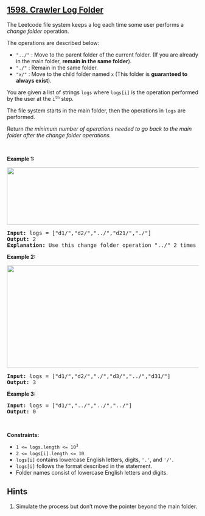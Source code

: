## [1598. Crawler Log Folder](https://leetcode.com/problems/crawler-log-folder/)
<p>The Leetcode file system keeps a log each time some user performs a <em>change folder</em> operation.</p>

<p>The operations are described below:</p>

<ul>
	<li><code>&quot;../&quot;</code> : Move to the parent folder of the current folder. (If you are already in the main folder, <strong>remain in the same folder</strong>).</li>
	<li><code>&quot;./&quot;</code> : Remain in the same folder.</li>
	<li><code>&quot;x/&quot;</code> : Move to the child folder named <code>x</code> (This folder is <strong>guaranteed to always exist</strong>).</li>
</ul>

<p>You are given a list of strings <code>logs</code> where <code>logs[i]</code> is the operation performed by the user at the <code>i<sup>th</sup></code> step.</p>

<p>The file system starts in the main folder, then the operations in <code>logs</code> are performed.</p>

<p>Return <em>the minimum number of operations needed to go back to the main folder after the change folder operations.</em></p>

<p>&nbsp;</p>
<p><strong class="example">Example 1:</strong></p>

<p><img alt="" src="https://assets.leetcode.com/uploads/2020/09/09/sample_11_1957.png" style="width: 775px; height: 151px;" /></p>

<pre>
<strong>Input:</strong> logs = [&quot;d1/&quot;,&quot;d2/&quot;,&quot;../&quot;,&quot;d21/&quot;,&quot;./&quot;]
<strong>Output:</strong> 2
<strong>Explanation: </strong>Use this change folder operation &quot;../&quot; 2 times and go back to the main folder.
</pre>

<p><strong class="example">Example 2:</strong></p>

<p><img alt="" src="https://assets.leetcode.com/uploads/2020/09/09/sample_22_1957.png" style="width: 600px; height: 270px;" /></p>

<pre>
<strong>Input:</strong> logs = [&quot;d1/&quot;,&quot;d2/&quot;,&quot;./&quot;,&quot;d3/&quot;,&quot;../&quot;,&quot;d31/&quot;]
<strong>Output:</strong> 3
</pre>

<p><strong class="example">Example 3:</strong></p>

<pre>
<strong>Input:</strong> logs = [&quot;d1/&quot;,&quot;../&quot;,&quot;../&quot;,&quot;../&quot;]
<strong>Output:</strong> 0
</pre>

<p>&nbsp;</p>
<p><strong>Constraints:</strong></p>

<ul>
	<li><code>1 &lt;= logs.length &lt;= 10<sup>3</sup></code></li>
	<li><code>2 &lt;= logs[i].length &lt;= 10</code></li>
	<li><code>logs[i]</code> contains lowercase English letters, digits, <code>&#39;.&#39;</code>, and <code>&#39;/&#39;</code>.</li>
	<li><code>logs[i]</code> follows the format described in the statement.</li>
	<li>Folder names consist of lowercase English letters and digits.</li>
</ul>


## Hints
1. Simulate the process but don’t move the pointer beyond the main folder.
